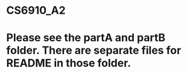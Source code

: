 # CS6910_A2
# Please see the partA and partB folder. There are separate files for README in those folder.

